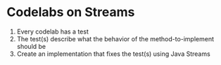 # Codelabs on Streams

1. Every codelab has a test
2. The test(s) describe what the behavior of the method-to-implement should be
3. Create an implementation that fixes the test(s) using Java Streams 
